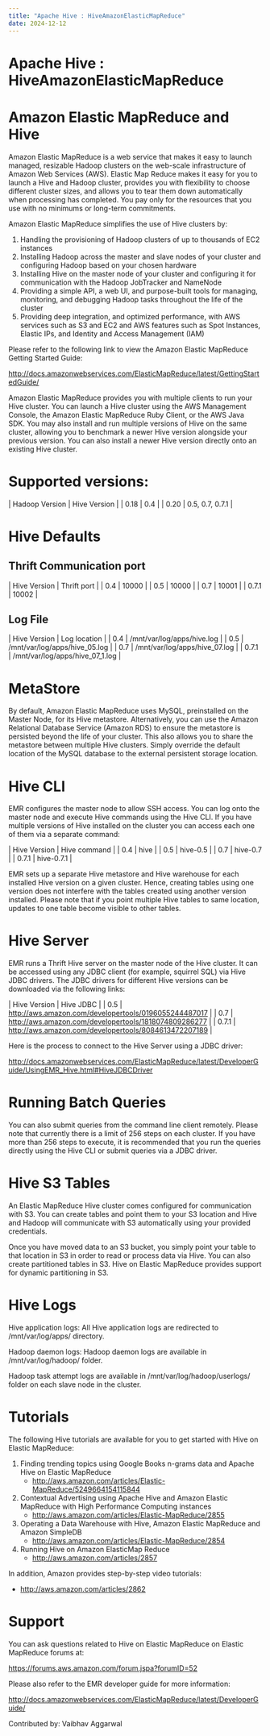 ```yaml
---
title: "Apache Hive : HiveAmazonElasticMapReduce"
date: 2024-12-12
---
```


# Apache Hive : HiveAmazonElasticMapReduce

# Amazon Elastic MapReduce and Hive

Amazon Elastic MapReduce is a web service that makes it easy to launch managed, resizable Hadoop clusters on the web-scale infrastructure of Amazon Web Services (AWS). Elastic Map Reduce makes it easy for you to launch a Hive and Hadoop cluster, provides you with flexibility to choose different cluster sizes, and allows you to tear them down automatically when processing has completed. You pay only for the resources that you use with no minimums or long-term commitments.

Amazon Elastic MapReduce simplifies the use of Hive clusters by:

1. Handling the provisioning of Hadoop clusters of up to thousands of EC2 instances
2. Installing Hadoop across the master and slave nodes of your cluster and configuring Hadoop based on your chosen hardware
3. Installing Hive on the master node of your cluster and configuring it for communication with the Hadoop JobTracker and NameNode
4. Providing a simple API, a web UI, and purpose-built tools for managing, monitoring, and debugging Hadoop tasks throughout the life of the cluster
5. Providing deep integration, and optimized performance, with AWS services such as S3 and EC2 and AWS features such as Spot Instances, Elastic IPs, and Identity and Access Management (IAM)

Please refer to the following link to view the Amazon Elastic MapReduce Getting Started Guide:

<http://docs.amazonwebservices.com/ElasticMapReduce/latest/GettingStartedGuide/>

Amazon Elastic MapReduce provides you with multiple clients to run your Hive cluster. You can launch a Hive cluster using the AWS Management Console, the Amazon Elastic MapReduce Ruby Client, or the AWS Java SDK. You may also install and run multiple versions of Hive on the same cluster, allowing you to benchmark a newer Hive version alongside your previous version. You can also install a newer Hive version directly onto an existing Hive cluster.

# Supported versions:

|  Hadoop Version  |  Hive Version  |
|  0.18  |  0.4  |
|  0.20  |  0.5, 0.7, 0.7.1  |

# Hive Defaults

## Thrift Communication port

|  Hive Version  |  Thrift port  |
|  0.4  |  10000  |
|  0.5  |  10000  |
|  0.7  |  10001  |
|  0.7.1  |  10002  |

## Log File

|  Hive Version  |  Log location  |
|  0.4  |  /mnt/var/log/apps/hive.log  |
|  0.5  |  /mnt/var/log/apps/hive\_05.log  |
|  0.7  |  /mnt/var/log/apps/hive\_07.log  |
|  0.7.1  |  /mnt/var/log/apps/hive\_07\_1.log  |

# MetaStore

By default, Amazon Elastic MapReduce uses MySQL, preinstalled on the Master Node, for its Hive metastore. Alternatively, you can use the Amazon Relational Database Service (Amazon RDS) to ensure the metastore is persisted beyond the life of your cluster. This also allows you to share the metastore between multiple Hive clusters. Simply override the default location of the MySQL database to the external persistent storage location.

# Hive CLI

EMR configures the master node to allow SSH access. You can log onto the master node and execute Hive commands using the Hive CLI. If you have multiple versions of Hive installed on the cluster you can access each one of them via a separate command:

|  Hive Version  |  Hive command  |
|  0.4  |  hive  |
|  0.5  |  hive-0.5  |
|  0.7  |  hive-0.7  |
|  0.7.1  |  hive-0.7.1  |

EMR sets up a separate Hive metastore and Hive warehouse for each installed Hive version on a given cluster. Hence, creating tables using one version does not interfere with the tables created using another version installed. Please note that if you point multiple Hive tables to same location, updates to one table become visible to other tables.

# Hive Server

EMR runs a Thrift Hive server on the master node of the Hive cluster. It can be accessed using any JDBC client (for example, squirrel SQL) via Hive JDBC drivers. The JDBC drivers for different Hive versions can be downloaded via the following links:

|  Hive Version  |  Hive JDBC  |
|  0.5  | <http://aws.amazon.com/developertools/0196055244487017> |
|  0.7  | <http://aws.amazon.com/developertools/1818074809286277> |
|  0.7.1  | <http://aws.amazon.com/developertools/8084613472207189> |

Here is the process to connect to the Hive Server using a JDBC driver:

<http://docs.amazonwebservices.com/ElasticMapReduce/latest/DeveloperGuide/UsingEMR_Hive.html#HiveJDBCDriver>

# Running Batch Queries

You can also submit queries from the command line client remotely. Please note that currently there is a limit of 256 steps on each cluster. If you have more than 256 steps to execute, it is recommended that you run the queries directly using the Hive CLI or submit queries via a JDBC driver.

# Hive S3 Tables

An Elastic MapReduce Hive cluster comes configured for communication with S3. You can create tables and point them to your S3 location and Hive and Hadoop will communicate with S3 automatically using your provided credentials.

Once you have moved data to an S3 bucket, you simply point your table to that location in S3 in order to read or process data via Hive. You can also create partitioned tables in S3. Hive on Elastic MapReduce provides support for dynamic partitioning in S3.

# Hive Logs

Hive application logs: All Hive application logs are redirected to /mnt/var/log/apps/ directory.

Hadoop daemon logs: Hadoop daemon logs are available in /mnt/var/log/hadoop/ folder.

Hadoop task attempt logs are available in /mnt/var/log/hadoop/userlogs/ folder on each slave node in the cluster.

# Tutorials

The following Hive tutorials are available for you to get started with Hive on Elastic MapReduce:

1. Finding trending topics using Google Books n-grams data and Apache Hive on Elastic MapReduce
	* <http://aws.amazon.com/articles/Elastic-MapReduce/5249664154115844>
2. Contextual Advertising using Apache Hive and Amazon Elastic MapReduce with High Performance Computing instances
	* <http://aws.amazon.com/articles/Elastic-MapReduce/2855>
3. Operating a Data Warehouse with Hive, Amazon Elastic MapReduce and Amazon SimpleDB
	* <http://aws.amazon.com/articles/Elastic-MapReduce/2854>
4. Running Hive on Amazon ElasticMap Reduce
	* <http://aws.amazon.com/articles/2857>

In addition, Amazon provides step-by-step video tutorials:

* <http://aws.amazon.com/articles/2862>

# Support

You can ask questions related to Hive on Elastic MapReduce on Elastic MapReduce forums at:

<https://forums.aws.amazon.com/forum.jspa?forumID=52>

Please also refer to the EMR developer guide for more information:

<http://docs.amazonwebservices.com/ElasticMapReduce/latest/DeveloperGuide/>

Contributed by: Vaibhav Aggarwal

 

 

